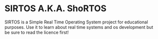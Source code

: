 # SIRTOS A.K.A. ShoRTOS
SIRTOS is a Simple Real Time Operating System project for educational purposes.
Use it to learn about real time systems and os development but be sure to read the licence first!

